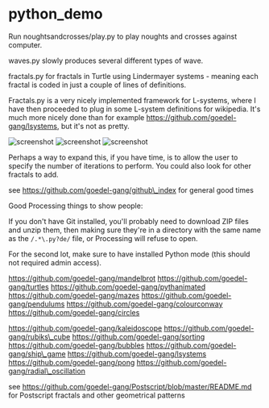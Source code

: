 # python\_demo

Run noughtsandcrosses/play.py to play noughts and crosses against computer.

waves.py slowly produces several different types of wave.

fractals.py for fractals in Turtle using Lindermayer systems - meaning each
fractal is coded in just a couple of lines of definitions.

Fractals.py is a very nicely implemented framework for L-systems, where I have
then proceeded to plug in some L-system definitions for wikipedia. It's much
more nicely done than for example https://github.com/goedel-gang/lsystems, but
it's not as pretty.

![screenshot](https://github.com/goedel-gang/python_demo/blob/master/win_screenshot_20190330_121915.png)
![screenshot](https://github.com/goedel-gang/python_demo/blob/master/win_screenshot_20190330_122012.png)
![screenshot](https://github.com/goedel-gang/python_demo/blob/master/win_screenshot_20190330_122102.png)

Perhaps a way to expand this, if you have time, is to allow the user to specify
the number of iterations to perform. You could also look for other fractals to
add.

see https://github.com/goedel-gang/github\_index
    for general good times

Good Processing things to show people:

If you don't have Git installed, you'll probably need to download ZIP files and
unzip them, then making sure they're in a directory with the same name as the
`/.*\.py?de/` file, or Processing will refuse to open.

For the second lot, make sure to have installed Python mode (this should not
required admin access).

https://github.com/goedel-gang/mandelbrot
https://github.com/goedel-gang/turtles
https://github.com/goedel-gang/pythanimated
https://github.com/goedel-gang/mazes
https://github.com/goedel-gang/pendulums
https://github.com/goedel-gang/colourconway
https://github.com/goedel-gang/circles

https://github.com/goedel-gang/kaleidoscope
https://github.com/goedel-gang/rubiks\_cube
https://github.com/goedel-gang/sorting
https://github.com/goedel-gang/bubbles
https://github.com/goedel-gang/ship\_game
https://github.com/goedel-gang/lsystems
https://github.com/goedel-gang/pong
https://github.com/goedel-gang/radial\_oscillation

see https://github.com/goedel-gang/Postscript/blob/master/README.md
    for Postscript fractals and other geometrical patterns
